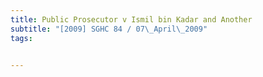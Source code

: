 ```yaml
---
title: Public Prosecutor v Ismil bin Kadar and Another 
subtitle: "[2009] SGHC 84 / 07\_April\_2009"
tags:


---
```


